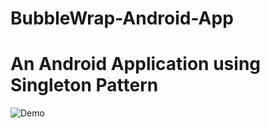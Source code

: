 # BubbleWrap-Android-App
# An Android Application using Singleton Pattern
![Demo](https://github.com/dipankarghosh28/BubbleWrap-Android-App/blob/master/BubbleWrap.gif)
